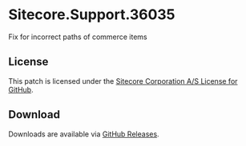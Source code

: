 # Sitecore.Support.36035
Fix for incorrect paths of commerce items

## License  
This patch is licensed under the [Sitecore Corporation A/S License for GitHub](https://github.com/sitecoresupport/Sitecore.Support.36035/blob/master/LICENSE).  

## Download  
Downloads are available via [GitHub Releases](https://github.com/sitecoresupport/Sitecore.Support.36035/releases).  
